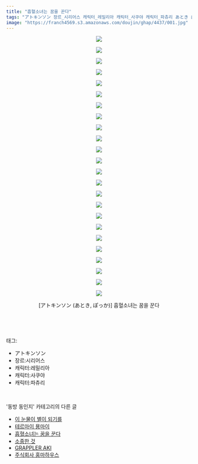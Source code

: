 ```yaml
---
title: "흡혈소녀는 꿈을 꾼다"
tags: "アトキンソン 장르_시리어스 캐릭터_레밀리아 캐릭터_사쿠야 캐릭터_파츄리 あとき ぽっか 동방_동인지"
image: "https://franch4569.s3.amazonaws.com/doujin/ghap/4437/001.jpg"
---
```

<div class="article">
<p style="text-align: center; clear: none; float: none;"><img src="{{ site.imgserver2 }}/ghap/4437/001.jpg"/></p>
<p style="text-align: center; clear: none; float: none;"><img src="{{ site.imgserver2 }}/ghap/4437/002.jpg"/></p>
<p style="text-align: center; clear: none; float: none;"><img src="{{ site.imgserver2 }}/ghap/4437/003.jpg"/></p>
<p style="text-align: center; clear: none; float: none;"><img src="{{ site.imgserver2 }}/ghap/4437/004.jpg"/></p>
<p style="text-align: center; clear: none; float: none;"><img src="{{ site.imgserver2 }}/ghap/4437/005.jpg"/></p>
<p style="text-align: center; clear: none; float: none;"><img src="{{ site.imgserver2 }}/ghap/4437/006.jpg"/></p>
<p style="text-align: center; clear: none; float: none;"><img src="{{ site.imgserver2 }}/ghap/4437/007.jpg"/></p>
<p style="text-align: center; clear: none; float: none;"><img src="{{ site.imgserver2 }}/ghap/4437/008.jpg"/></p>
<p style="text-align: center; clear: none; float: none;"><img src="{{ site.imgserver2 }}/ghap/4437/009.jpg"/></p>
<p style="text-align: center; clear: none; float: none;"><img src="{{ site.imgserver2 }}/ghap/4437/010.jpg"/></p>
<p style="text-align: center; clear: none; float: none;"><img src="{{ site.imgserver2 }}/ghap/4437/011.jpg"/></p>
<p style="text-align: center; clear: none; float: none;"><img src="{{ site.imgserver2 }}/ghap/4437/012.jpg"/></p>
<p style="text-align: center; clear: none; float: none;"><img src="{{ site.imgserver2 }}/ghap/4437/013.jpg"/></p>
<p style="text-align: center; clear: none; float: none;"><img src="{{ site.imgserver2 }}/ghap/4437/014.jpg"/></p>
<p style="text-align: center; clear: none; float: none;"><img src="{{ site.imgserver2 }}/ghap/4437/015.jpg"/></p>
<p style="text-align: center; clear: none; float: none;"><img src="{{ site.imgserver2 }}/ghap/4437/016.jpg"/></p>
<p style="text-align: center; clear: none; float: none;"><img src="{{ site.imgserver2 }}/ghap/4437/017.jpg"/></p>
<p style="text-align: center; clear: none; float: none;"><img src="{{ site.imgserver2 }}/ghap/4437/018.jpg"/></p>
<p style="text-align: center; clear: none; float: none;"><img src="{{ site.imgserver2 }}/ghap/4437/019.jpg"/></p>
<p style="text-align: center; clear: none; float: none;"><img src="{{ site.imgserver2 }}/ghap/4437/020.jpg"/></p>
<p style="text-align: center; clear: none; float: none;"><img src="{{ site.imgserver2 }}/ghap/4437/021.jpg"/></p>
<p style="text-align: center; clear: none; float: none;"><img src="{{ site.imgserver2 }}/ghap/4437/022.jpg"/></p>
<p style="text-align: center; clear: none; float: none;"><img src="{{ site.imgserver2 }}/ghap/4437/023.jpg"/></p>
<p style="text-align: center; clear: none; float: none;"><img src="{{ site.imgserver2 }}/ghap/4437/024.jpg"/></p>
<p style="text-align: center; clear: none; float: none;">[アトキンソン (あとき, ぽっか)] 흡혈소녀는 꿈을 꾼다</p>
<p><br/></p>
</div><br/>
<div class="tagTrail">
<p>태그: </p>
<ul>
<li>アトキンソン</li>
<li>장르:시리어스</li>
<li>캐릭터:레밀리아</li>
<li>캐릭터:사쿠야</li>
<li>캐릭터:파츄리</li>
</ul>
</div><br/>
<div class="another">
<p>'동방 동인지' 카테고리의 다른 글</p>
<ul>
<li><a href="/ghap_4440">이 눈물이 별이 되기를</a></li>
<li><a href="/ghap_4439">테르마이 묭마이</a></li>
<li><a href="/ghap_4437">흡혈소녀는 꿈을 꾼다</a></li>
<li><a href="/ghap_4435">소중한 것</a></li>
<li><a href="/ghap_4433">GRAPPLER AKI</a></li>
<li><a href="/ghap_4431">주식회사 홍마하우스</a></li>
</ul>
</div><br/>
<div class="cb_module cb_fluid">
<div class="cb_wrt cb_profile">
</div><!-- commentList close -->
</div><br/>
